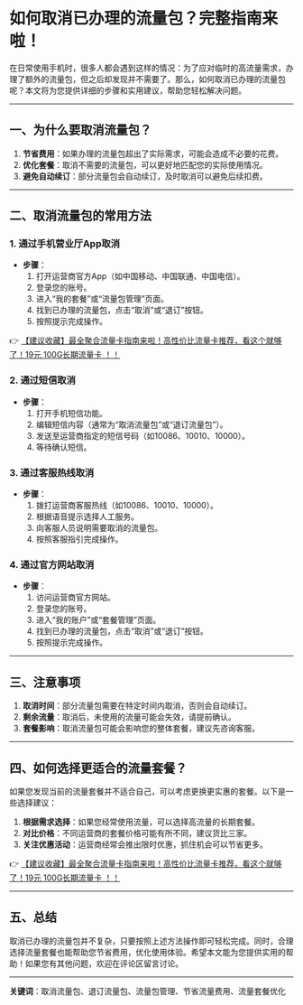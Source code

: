 # 如何取消已办理的流量包？完整指南来啦！

在日常使用手机时，很多人都会遇到这样的情况：为了应对临时的高流量需求，办理了额外的流量包，但之后却发现并不需要了。那么，如何取消已办理的流量包呢？本文将为您提供详细的步骤和实用建议，帮助您轻松解决问题。

---

## 一、为什么要取消流量包？

1. **节省费用**：如果办理的流量包超出了实际需求，可能会造成不必要的花费。
2. **优化套餐**：取消不需要的流量包，可以更好地匹配您的实际使用情况。
3. **避免自动续订**：部分流量包会自动续订，及时取消可以避免后续扣费。

---

## 二、取消流量包的常用方法

### 1. 通过手机营业厅App取消
- **步骤**：
  1. 打开运营商官方App（如中国移动、中国联通、中国电信）。
  2. 登录您的账号。
  3. 进入“我的套餐”或“流量包管理”页面。
  4. 找到已办理的流量包，点击“取消”或“退订”按钮。
  5. 按照提示完成操作。

👉 [【建议收藏】最全聚合流量卡指南来啦！高性价比流量卡推荐，看这个就够了！19元 100G长期流量卡 ！！](https://bit.ly/Liuliangka)

### 2. 通过短信取消
- **步骤**：
  1. 打开手机短信功能。
  2. 编辑短信内容（通常为“取消流量包”或“退订流量包”）。
  3. 发送至运营商指定的短信号码（如10086、10010、10000）。
  4. 等待确认短信。

### 3. 通过客服热线取消
- **步骤**：
  1. 拨打运营商客服热线（如10086、10010、10000）。
  2. 根据语音提示选择人工服务。
  3. 向客服人员说明需要取消的流量包。
  4. 按照客服指引完成操作。

### 4. 通过官方网站取消
- **步骤**：
  1. 访问运营商官方网站。
  2. 登录您的账号。
  3. 进入“我的账户”或“套餐管理”页面。
  4. 找到已办理的流量包，点击“取消”或“退订”按钮。
  5. 按照提示完成操作。

---

## 三、注意事项

1. **取消时间**：部分流量包需要在特定时间内取消，否则会自动续订。
2. **剩余流量**：取消后，未使用的流量可能会失效，请提前确认。
3. **套餐影响**：取消流量包可能会影响您的整体套餐，建议先咨询客服。

---

## 四、如何选择更适合的流量套餐？

如果您发现当前的流量套餐并不适合自己，可以考虑更换更实惠的套餐。以下是一些选择建议：

1. **根据需求选择**：如果您经常使用流量，可以选择高流量的长期套餐。
2. **对比价格**：不同运营商的套餐价格可能有所不同，建议货比三家。
3. **关注优惠活动**：运营商经常会推出限时优惠，抓住机会可以节省更多。

👉 [【建议收藏】最全聚合流量卡指南来啦！高性价比流量卡推荐，看这个就够了！19元 100G长期流量卡 ！！](https://bit.ly/Liuliangka)

---

## 五、总结

取消已办理的流量包并不复杂，只要按照上述方法操作即可轻松完成。同时，合理选择流量套餐也能帮助您节省费用，优化使用体验。希望本文能为您提供实用的帮助！如果您有其他问题，欢迎在评论区留言讨论。

---

**关键词**：取消流量包、退订流量包、流量包管理、节省流量费用、流量套餐优化